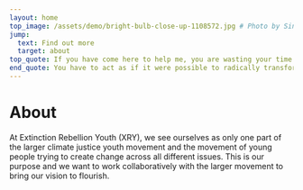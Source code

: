 ```yaml
---
layout: home
top_image: /assets/demo/bright-bulb-close-up-1108572.jpg # Photo by Singkham from Pexels
jump:
  text: Find out more
  target: about
top_quote: If you have come here to help me, you are wasting your time. But if you have come because your liberation is bound up with mine, then let us work together. - Lilla Watson
end_quote: You have to act as if it were possible to radically transform the world. And you have to do it all the time - Angela Davis
---
```


# About

At Extinction Rebellion Youth (XRY), we see ourselves as only one part of the larger climate justice youth movement and the movement of young people trying to create change across all different issues. This is our purpose and we want to work collaboratively with the larger movement to bring our vision to flourish.
